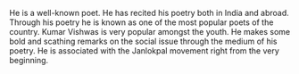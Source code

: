 <div class="leader-image leader-image-container" style="background-image: url(/assets/aapkamanch/img/leaders/kumar-vishwas.jpeg)"></div>

He is a well-known poet. He has recited his poetry both in India and abroad. Through his poetry he is known as one of the most popular poets of the country. Kumar Vishwas is very popular amongst the youth. He makes some bold and scathing remarks on the social issue through the medium of his poetry. He is associated with the Janlokpal movement right from the very beginning.